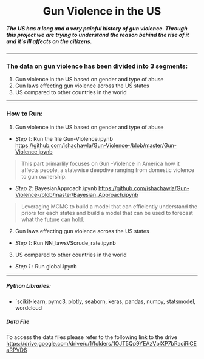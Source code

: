 # <center> Gun Violence in the US </center>

##### The US has a long and a very painful history of gun violence. Through this project we are trying to understand the reason behind the rise of it and it's ill affects on the citizens. 
****
### The data on gun violence has been divided into 3 segments: 
1. Gun violence in the US based on gender and type of abuse
2. Gun laws effecting gun violence across the US states
3. US compared to other countries in the world
****
### How to Run:
1. Gun violence in the US based on gender and type of abuse

* _Step 1_: Run the file Gun-Violence.ipynb
<a> https://github.com/ishachawla/Gun-Violence-/blob/master/Gun-Violence.ipynb </a>
> This part primarlily focuses on Gun -Violence in America how it affects people, a statewise deepdive ranging from domestic violence to gun ownership.

* _Step 2_: BayesianApproach.ipynb
<a> https://github.com/ishachawla/Gun-Violence-/blob/master/Bayesian_Approach.ipynb </a>
> Leveraging MCMC to build a model that can efficiently understand the priors for each states and build a model that can be used to forecast what the future can hold.

2. Gun laws effecting gun violence across the US states
* _Step 1_: Run NN_lawsVScrude_rate.ipynb
3. US compared to other countries in the world
* _Step 1_ : Run global.ipynb
****
##### Python Libraries: 
- `scikit-learn, pymc3, plotly, seaborn, keras, pandas, numpy, statsmodel, wordcloud

##### Data File
To access the data files please refer to the following link to the drive
https://drive.google.com/drive/u/1/folders/1OJT5Qp9YEAzVpIXP7bRaciRiCEaRPVD6



                                
